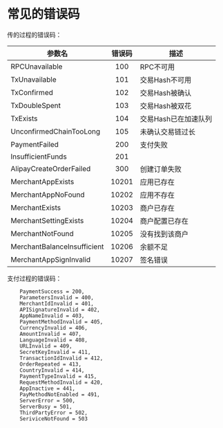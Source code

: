 # 常见的错误码

传的过程的错误码：

| 参数名 | 错误码 | 描述 |
| --- | :---: | --- |
| RPCUnavailable | 100 | RPC不可用 |
| TxUnavailable | 101 | 交易Hash不可用 | 
| TxConfirmed | 102 | 交易Hash被确认 | 
| TxDoubleSpent | 103 | 交易Hash被双花 | 
| TxExists | 104 | 交易Hash已在加速队列 | 
| UnconfirmedChainTooLong | 105 | 未确认交易链过长 | 
| PaymentFailed | 200 | 支付失败 | 
| InsufficientFunds | 201 |  | 
| AlipayCreateOrderFailed | 300 | 创建订单失败 | 
| MerchantAppExists | 10201 | 应用已存在 | 
| MerchantAppNoFound | 10202 | 应用不存在 | 
| MerchantExists | 10203 | 商户已存在 | 
| MerchantSettingExists | 10204 | 商户配置已存在 | 
| MerchantNotFound | 10205 | 没有找到该商户 | 
| MerchantBalanceInsufficient | 10206 | 余额不足 | 
| MerchantAppSignInvalid | 10207 | 签名错误 | 

支付过程的错误码：

```
    PaymentSuccess = 200,
    ParametersInvalid = 400,
    MerchantIdInvalid = 401,
    APISignatureInvalid = 402,
    AppNameInvalid = 403,
    PaymentMethodInvalid = 405,
    CurrencyInvalid = 406,
    AmountInvalid = 407,
    LanguageInvalid = 408,
    URLInvalid = 409,
    SecretKeyInvalid = 411,
    TransactionIdInvalid = 412,
    OrderRepeated = 413,
    CountryInvalid = 414,
    PaymentTypeInvalid = 415,
    RequestMethodInvalid = 420,
    AppInactive = 441,
    PayMethodNotEnabled = 491,
    ServerError = 500,
    ServerBusy = 501,
    ThirdPartyError = 502,
    SeriviceNotFound = 503
```